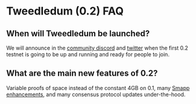 # Tweedledum (0.2) FAQ

## When will Tweedledum be launched?

We will announce in the [community discord](https://chat.spacemesh.io) and [twitter](https://twitter.com/teamspacemesh) when the first 0.2 testnet is going to be up and running and ready for people to join.

## What are the main new features of 0.2?

Variable proofs of space instead of the constant 4GB on 0.1, many [Smapp enhancements](https://spacemesh.io/smapp-0-2-sneak-peek/), and many consensus protocol updates under-the-hood.
